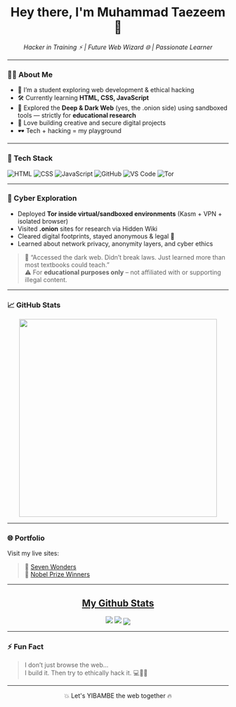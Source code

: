 <h1 align="center">Hey there, I'm Muhammad Taezeem 👋</h1>

<p align="center">
  <em>Hacker in Training ⚡ | Future Web Wizard 🌐 | Passionate Learner</em>
</p>

---

### 👨‍💻 About Me

- 🧠 I’m a student exploring web development & ethical hacking  
- 🛠️ Currently learning **HTML, CSS, JavaScript**  
- 🧅 Explored the **Deep & Dark Web** (yes, the .onion side) using sandboxed tools — strictly for **educational research**  
- 🚀 Love building creative and secure digital projects  
- 🕶️ Tech + hacking = my playground  

---

### 🔧 Tech Stack

![HTML](https://img.shields.io/badge/HTML5-E34F26?logo=html5&logoColor=white)
![CSS](https://img.shields.io/badge/CSS3-1572B6?logo=css3&logoColor=white)
![JavaScript](https://img.shields.io/badge/JavaScript-F7DF1E?logo=javascript&logoColor=black)
![GitHub](https://img.shields.io/badge/GitHub-181717?logo=github&logoColor=white)
![VS Code](https://img.shields.io/badge/VS_Code-007ACC?logo=visual-studio-code&logoColor=white)
![Tor](https://img.shields.io/badge/Tor-Browsed--Safely--with--OpSec-7E4798?logo=tor&logoColor=white)

---

### 🧪 Cyber Exploration

- Deployed **Tor inside virtual/sandboxed environments** (Kasm + VPN + isolated browser)  
- Visited **.onion** sites for research via Hidden Wiki  
- Cleared digital footprints, stayed anonymous & legal 💯  
- Learned about network privacy, anonymity layers, and cyber ethics

> 🧠 “Accessed the dark web. Didn’t break laws. Just learned more than most textbooks could teach.”  
> ⚠️ For **educational purposes only** – not affiliated with or supporting illegal content.

---

### 📈 GitHub Stats

<p align="center">
  <img src="https://github-readme-stats.vercel.app/api?username=taezeem14&show_icons=true&theme=radical" width="450" />
</p>

---

### 🌐 Portfolio

Visit my live sites:  
> 🔗 [Seven Wonders](https://taezeem14.github.io/seven-wonders)  
> 🔗 [Nobel Prize Winners](https://www.prixe.tech)

---

<h2 align="center"><u>My Github Stats</u></h2>
<p align="center">
<img src="https://taezeem14-stats-card.onrender.com/user?user=Taezeem14&layout=compact&theme=monokai"/>
<img src="https://taezeem14-stats-card.onrender.com/lang?user=taezeem14&layout=compact&type=donut&theme=gruvbox&minimum=0.1"/>
<img align="center" src="https://github-readme-streak-stats.herokuapp.com/?user=taezeem14&theme=dracula">

---

### ⚡ Fun Fact

> I don’t just browse the web...  
> I build it. Then try to ethically hack it. 💻🕵️‍♂️

---

<p align="center">
  💥 Let's YIBAMBE the web together 🔥
</p>
